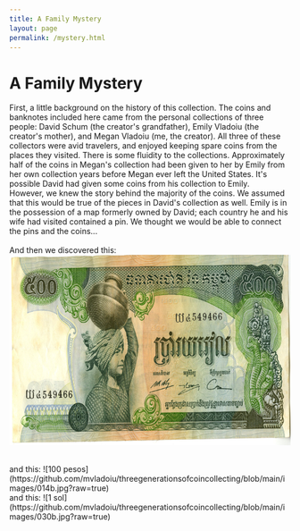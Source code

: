 ```yaml
---
title: A Family Mystery
layout: page
permalink: /mystery.html
---
```

# A Family Mystery    
First, a little background on the history of this collection. The coins and banknotes included here came from the personal collections of three people: David Schum (the creator's grandfather), Emily Vladoiu (the creator's mother), and Megan Vladoiu (me, the creator). All three of these collectors were avid travelers, and enjoyed keeping spare coins from the places they visited. There is some fluidity to the collections. Approximately half of the coins in Megan's collection had been given to her by Emily from her own collection years before Megan ever left the United States. It's possible David had given some coins from his collection to Emily.    
However, we knew the story behind the majority of the coins. We assumed that this would be true of the pieces in David's collection as well. Emily is in the possession of a map formerly owned by David; each country he and his wife had visited contained a pin. We thought we would be able to connect the pins and the coins...    
<br>
And then we discovered this:  
<img src="https://github.com/mvladoiu/threegenerationsofcoincollecting/blob/main/images/013b.jpg?raw=true" width="792" height="341">

<br>
and this:     
![100 pesos](https://github.com/mvladoiu/threegenerationsofcoincollecting/blob/main/images/014b.jpg?raw=true)
<br>
and this:     
![1 sol](https://github.com/mvladoiu/threegenerationsofcoincollecting/blob/main/images/030b.jpg?raw=true)

